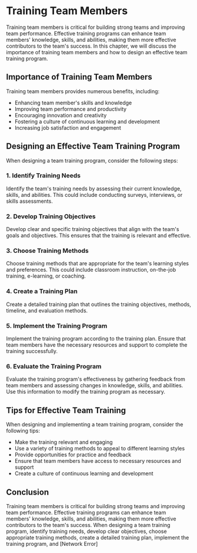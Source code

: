Training Team Members
==============================================

Training team members is critical for building strong teams and improving team performance. Effective training programs can enhance team members' knowledge, skills, and abilities, making them more effective contributors to the team's success. In this chapter, we will discuss the importance of training team members and how to design an effective team training program.

Importance of Training Team Members
-----------------------------------

Training team members provides numerous benefits, including:

* Enhancing team member's skills and knowledge
* Improving team performance and productivity
* Encouraging innovation and creativity
* Fostering a culture of continuous learning and development
* Increasing job satisfaction and engagement

Designing an Effective Team Training Program
--------------------------------------------

When designing a team training program, consider the following steps:

### 1. Identify Training Needs

Identify the team's training needs by assessing their current knowledge, skills, and abilities. This could include conducting surveys, interviews, or skills assessments.

### 2. Develop Training Objectives

Develop clear and specific training objectives that align with the team's goals and objectives. This ensures that the training is relevant and effective.

### 3. Choose Training Methods

Choose training methods that are appropriate for the team's learning styles and preferences. This could include classroom instruction, on-the-job training, e-learning, or coaching.

### 4. Create a Training Plan

Create a detailed training plan that outlines the training objectives, methods, timeline, and evaluation methods.

### 5. Implement the Training Program

Implement the training program according to the training plan. Ensure that team members have the necessary resources and support to complete the training successfully.

### 6. Evaluate the Training Program

Evaluate the training program's effectiveness by gathering feedback from team members and assessing changes in knowledge, skills, and abilities. Use this information to modify the training program as necessary.

Tips for Effective Team Training
--------------------------------

When designing and implementing a team training program, consider the following tips:

* Make the training relevant and engaging
* Use a variety of training methods to appeal to different learning styles
* Provide opportunities for practice and feedback
* Ensure that team members have access to necessary resources and support
* Create a culture of continuous learning and development

Conclusion
----------

Training team members is critical for building strong teams and improving team performance. Effective training programs can enhance team members' knowledge, skills, and abilities, making them more effective contributors to the team's success. When designing a team training program, identify training needs, develop clear objectives, choose appropriate training methods, create a detailed training plan, implement the training program, and \[Network Error\]
